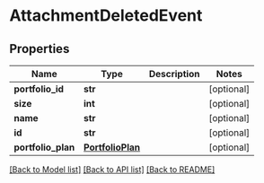 # AttachmentDeletedEvent

## Properties
Name | Type | Description | Notes
------------ | ------------- | ------------- | -------------
**portfolio_id** | **str** |  | [optional] 
**size** | **int** |  | [optional] 
**name** | **str** |  | [optional] 
**id** | **str** |  | [optional] 
**portfolio_plan** | [**PortfolioPlan**](PortfolioPlan.md) |  | [optional] 

[[Back to Model list]](../README.md#documentation-for-models) [[Back to API list]](../README.md#documentation-for-api-endpoints) [[Back to README]](../README.md)


